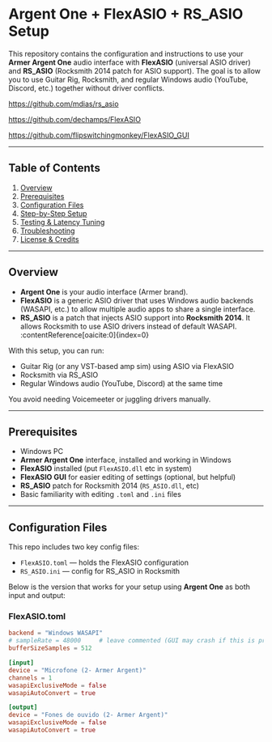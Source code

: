 # Argent One + FlexASIO + RS_ASIO Setup

This repository contains the configuration and instructions to use your **Armer Argent One** audio interface with **FlexASIO** (universal ASIO driver) and **RS_ASIO** (Rocksmith 2014 patch for ASIO support). The goal is to allow you to use Guitar Rig, Rocksmith, and regular Windows audio (YouTube, Discord, etc.) together without driver conflicts.

https://github.com/mdias/rs_asio

https://github.com/dechamps/FlexASIO

https://github.com/flipswitchingmonkey/FlexASIO_GUI

---

## Table of Contents

1. [Overview](#overview)  
2. [Prerequisites](#prerequisites)  
3. [Configuration Files](#configuration-files)  
4. [Step-by-Step Setup](#step-by-step-setup)  
5. [Testing & Latency Tuning](#testing--latency-tuning)  
6. [Troubleshooting](#troubleshooting)  
7. [License & Credits](#license--credits)

---

## Overview

- **Argent One** is your audio interface (Armer brand).  
- **FlexASIO** is a generic ASIO driver that uses Windows audio backends (WASAPI, etc.) to allow multiple audio apps to share a single interface.  
- **RS_ASIO** is a patch that injects ASIO support into **Rocksmith 2014**. It allows Rocksmith to use ASIO drivers instead of default WASAPI. :contentReference[oaicite:0]{index=0}  

With this setup, you can run:
- Guitar Rig (or any VST-based amp sim) using ASIO via FlexASIO  
- Rocksmith via RS_ASIO  
- Regular Windows audio (YouTube, Discord) at the same time  

You avoid needing Voicemeeter or juggling drivers manually.

---

## Prerequisites

- Windows PC  
- **Armer Argent One** interface, installed and working in Windows  
- **FlexASIO** installed (put `FlexASIO.dll` etc in system)  
- **FlexASIO GUI** for easier editing of settings (optional, but helpful)  
- **RS_ASIO** patch for Rocksmith 2014 (`RS_ASIO.dll`, etc)  
- Basic familiarity with editing `.toml` and `.ini` files  

---

## Configuration Files

This repo includes two key config files:

- `FlexASIO.toml` — holds the FlexASIO configuration  
- `RS_ASIO.ini` — config for RS_ASIO in Rocksmith  

Below is the version that works for your setup using **Argent One** as both input and output:

### FlexASIO.toml
```toml
backend = "Windows WASAPI"
# sampleRate = 48000     # leave commented (GUI may crash if this is present)
bufferSizeSamples = 512

[input]
device = "Microfone (2- Armer Argent)"
channels = 1
wasapiExclusiveMode = false
wasapiAutoConvert = true

[output]
device = "Fones de ouvido (2- Armer Argent)"
wasapiExclusiveMode = false
wasapiAutoConvert = true
